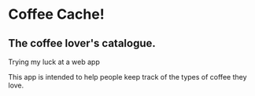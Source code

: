 # Coffee Cache! 
## The coffee lover's catalogue.
Trying my luck at a web app

This app is intended to help people keep track of the types of coffee they love.


